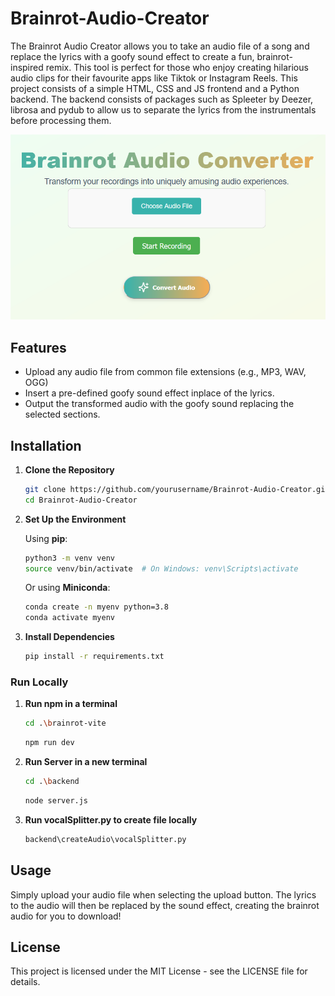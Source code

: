 # Brainrot-Audio-Creator
The Brainrot Audio Creator allows you to take an audio file of a song and replace the lyrics with a goofy sound effect to create a fun, brainrot-inspired remix. This tool is perfect for those who enjoy creating hilarious audio clips for their favourite apps like Tiktok or Instagram Reels. This project consists of a simple HTML, CSS and JS frontend and a Python backend. The backend consists of packages such as Spleeter by Deezer, librosa and pydub to allow us to separate the lyrics from the instrumentals before processing them.

<div align="center">
  <img src="READMEassets/brainrotcreateimg.PNG" alt="Upload Interface" />
</div>

## Features

- Upload any audio file from common file extensions (e.g., MP3, WAV, OGG)
- Insert a pre-defined goofy sound effect inplace of the lyrics.
- Output the transformed audio with the goofy sound replacing the selected sections.

## Installation

1. **Clone the Repository**

   ```bash
   git clone https://github.com/yourusername/Brainrot-Audio-Creator.git
   cd Brainrot-Audio-Creator
   ```

2. **Set Up the Environment**

   Using **pip**:

   ```bash
   python3 -m venv venv
   source venv/bin/activate  # On Windows: venv\Scripts\activate
   ```

   Or using **Miniconda**:

   ```bash
   conda create -n myenv python=3.8
   conda activate myenv
   ```

3. **Install Dependencies**

   ```bash
   pip install -r requirements.txt
   ```
### Run Locally

1. **Run npm in a terminal**
    ```bash
   cd .\brainrot-vite
    ```
    ```bash
   npm run dev
    ```

2. **Run Server in a new terminal**
    ```bash
   cd .\backend
    ```
    ```bash
   node server.js
    ```

3. **Run vocalSplitter.py to create file locally**

    ```bash
   backend\createAudio\vocalSplitter.py
    ```

## Usage
Simply upload your audio file when selecting the upload button. The lyrics to the audio will then be replaced by the sound effect, creating the brainrot audio for you to download!

## License

This project is licensed under the MIT License - see the LICENSE file for details.
